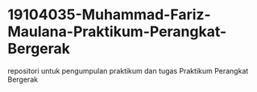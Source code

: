 # 19104035-Muhammad-Fariz-Maulana-Praktikum-Perangkat-Bergerak
repositori untuk pengumpulan praktikum dan tugas Praktikum Perangkat Bergerak
